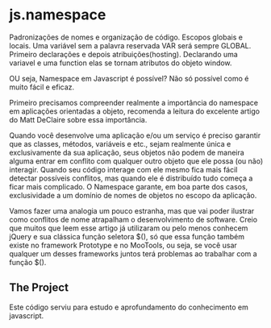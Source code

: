 # js.namespace

Padronizações de nomes e organização de código.
Escopos globais e locais.
Uma variável sem a palavra reservada VAR será sempre GLOBAL.
Primeiro declarações e depois atribuições(hosting).
Declarando uma variavel e uma function elas se tornam atributos do objeto window.

OU seja, Namespace em Javascript é possível? Não só possível como é muito fácil e eficaz.  

Primeiro precisamos compreender realmente a importância do namespace em aplicações orientadas a objeto, recomenda a leitura do excelente artigo do Matt DeClaire sobre essa importância.

Quando você desenvolve uma aplicação e/ou um serviço é preciso garantir que as classes, métodos, variáveis e etc., sejam realmente única e exclusivamente da sua aplicação, seus objetos não podem de maneira alguma entrar em conflito com qualquer outro objeto que ele possa (ou não) interagir.  Quando seu código interage com ele mesmo fica mais fácil detectar possíveis conflitos, mas quando ele é distribuído tudo começa a ficar mais complicado. O Namespace garante, em boa parte dos casos, exclusividade a um domínio de nomes de objetos no escopo da aplicação.

Vamos fazer uma analogia um pouco estranha, mas que vai poder ilustrar como conflitos de nome atrapalham o desenvolvimento de software. Creio que muitos que leem esse artigo já utilizaram ou pelo menos conhecem jQuery e sua clássica função seletora $(), só que essa função também existe no framework Prototype e no MooTools, ou seja, se você usar qualquer um desses frameworks juntos terá problemas ao trabalhar com a função $().

## The Project

Este código serviu para estudo e aprofundamento do conhecimento em javascript.
